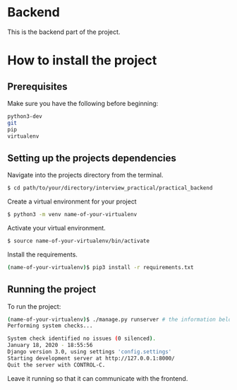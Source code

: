 # Backend

This is the backend part of the project.

# How to install the project

## Prerequisites

Make sure you have the following before beginning:

```bash
python3-dev
git
pip
virtualenv
```

## Setting up the projects dependencies

Navigate into the projects directory from the terminal.
```bash
$ cd path/to/your/directory/interview_practical/practical_backend
```
Create a virtual environment for your project
```bash
$ python3 -m venv name-of-your-virtualenv
```
Activate your virtual environment.
```bash
$ source name-of-your-virtualenv/bin/activate
```
Install the requirements.
```bash
(name-of-your-virtualenv)$ pip3 install -r requirements.txt
```

## Running the project
To run the project:
```bash
(name-of-your-virtualenv)$ ./manage.py runserver # the information below will be displayed if everything is okay
Performing system checks...

System check identified no issues (0 silenced).
January 18, 2020 - 18:55:56
Django version 3.0, using settings 'config.settings'
Starting development server at http://127.0.0.1:8000/
Quit the server with CONTROL-C.
```
Leave it running so that it can communicate with the frontend.